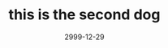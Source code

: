 ---
layout: base.njk
title : 'this is the second dog' 
view_title : 'this is the second dog' 
year : '2999' 
date : '2999-12-29' 
img_file : '/drawing/dog2.png' 
html_file : 'dog2' 
next_html : '/index.html' 
permalink : "title/{{html_file}}.html"
---